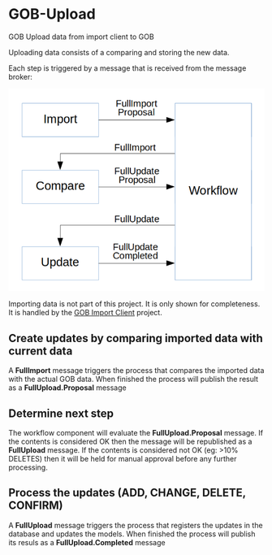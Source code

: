# GOB-Upload

GOB Upload data from import client to GOB

Uploading data consists of a comparing and storing the new data.

Each step is triggered by a message that is received from the message broker:

![alt text](documentation/basic_workflow.png)

Importing data is not part of this project. It is only shown for completeness.
It is handled by the [GOB Import Client](https://github.com/Amsterdam/GOB-Import-Client-Template) project.

## Create updates by comparing imported data with current data

A **FullImport** message triggers the process that compares the imported data with the actual GOB data.
When finished the process will publish the result as a **FullUpload.Proposal** message

## Determine next step

The workflow component will evaluate the **FullUpload.Proposal** message.
If the contents is considered OK then the message will be republished as a **FullUpload** message.
If the contents is considered not OK (eg: >10% DELETES) then it will be held for manual approval before any further processing.

## Process the updates (ADD, CHANGE, DELETE, CONFIRM)

A **FullUpload** message triggers the process that registers the updates in the database and updates the models.
When finished the process will publish its resuls as a **FullUpload.Completed** message
